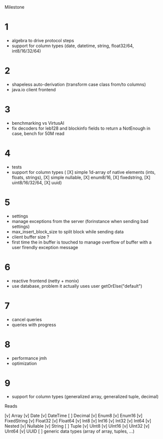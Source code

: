 Milestone

# 1
- algebra to drive protocol steps
- support for column types (date, datetime, string, float32/64, int8/16/32/64)

# 2
- shapeless auto-derivation (transform case class from/to columns)
- java.io client frontend

# 3
- benchmarking vs VirtusAI
- fix decoders for leb128 and blockinfo fields to return a NotEnough in case, bench for 50M read

# 4
- tests
- support for column types (
    [X] simple 1d-array of native elements (ints, floats, strings),
    [X] simple nullable,
    [X] enum8/16,
    [X] fixedstring,
    [X] uint8/16/32/64,
    [X] uuid)

# 5
- settings
- manage exceptions from the server (forinstance when sending bad settings)
- max_insert_block_size to split block while sending data
- client buffer size ?
- first time the in buffer is touched to manage overflow of buffer with a user firendly exception message


# 6
- reactive frontend (netty + monix)
- use database, problem it actually uses user getOrElse("default")

# 7
- cancel queries
- queries with progress

# 8
- performance jmh
- optimization
 
# 9
- support for column types (generalized array, generalized tuple, decimal)


Reads

[v] Array
[v] Date
[v] DateTime
[ ] Decimal
[v] Enum8
[v] Enum16
[v] FixedString
[v] Float32
[v] Float64
[v] Int8
[v] Int16
[v] Int32
[v] Int64
[v] Nested
[v] Nullable
[v] String
[ ] Tuple
[v] UInt8
[v] UInt16
[v] UInt32
[v] UInt64
[v] UUID
[ ] generic data types (array of array, tuples, ...)